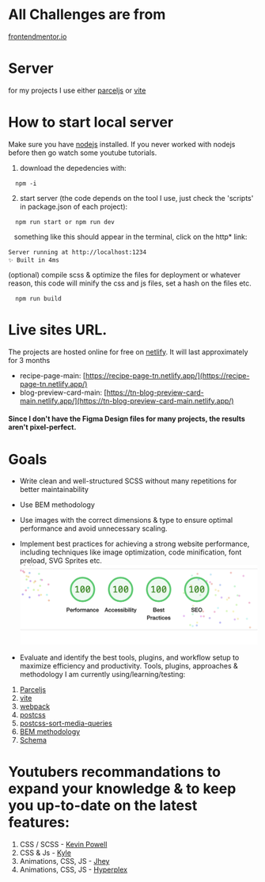 # All Challenges are from

[frontendmentor.io](https://www.frontendmentor.io/)

# Server

for my projects I use either [parceljs](https://www.frontendmentor.io/) or [vite](https://vitejs.dev/)

# How to start local server

Make sure you have [nodejs](https://nodejs.org/en) installed. If you never worked with nodejs before then go watch some youtube tutorials.

1. download the depedencies with:

```
  npm -i
```

2. start server (the code depends on the tool I use, just check the 'scripts' in package.json of each project):

```
  npm run start or npm run dev
```

&nbsp;&nbsp; something like this should appear in the terminal, click on the http\* link:

```
Server running at http://localhost:1234
✨ Built in 4ms
```

(optional) compile scss & optimize the files for deployment or whatever reason, this code will minify the css and js files, set a hash on the files etc.

```
  npm run build
```

# Live sites URL.

The projects are hosted online for free on [netlify](https://www.netlify.com/). It will last approximately for 3 months

- recipe-page-main: [https://recipe-page-tn.netlify.app/](https://recipe-page-tn.netlify.app/)
- blog-preview-card-main: [https://tn-blog-preview-card-main.netlify.app/](https://tn-blog-preview-card-main.netlify.app/)

#### Since I don't have the Figma Design files for many projects, the results aren't pixel-perfect.

# Goals

- Write clean and well-structured SCSS without many repetitions for better maintainability
- Use BEM methodology
- Use images with the correct dimensions & type to ensure optimal performance and avoid unnecessary scaling.
- Implement best practices for achieving a strong website performance, including techniques like image optimization, code minification, font preload, SVG Sprites etc.
  ![lighthouse](./lighthouse-score.png)

- Evaluate and identify the best tools, plugins, and workflow setup to maximize efficiency and productivity.
  Tools, plugins, approaches & methodology I am currently using/learning/testing:

1. [Parceljs](https://parceljs.org/)
2. [vite](https://vitejs.dev/)
3. [webpack](https://webpack.js.org/)
4. [postcss](https://postcss.org/)
5. [postcss-sort-media-queries](https://www.npmjs.com/package/postcss-sort-media-queries)
6. [BEM methodology](https://getbem.com/)
7. [Schema](https://schema.org/docs/gs.html)

# Youtubers recommandations to expand your knowledge & to keep you up-to-date on the latest features:

1. CSS / SCSS - [Kevin Powell](https://www.youtube.com/@KevinPowell)
2. CSS & Js - [Kyle](https://www.youtube.com/c/webdevsimplified)
3. Animations, CSS, JS - [Jhey](https://www.youtube.com/c/JheyTompkins)
4. Animations, CSS, JS - [Hyperplex](https://www.youtube.com/c/Hyperplexed)
